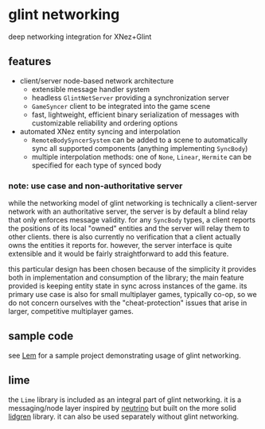 
# glint networking

deep networking integration for XNez+Glint

## features
- client/server node-based network architecture
    - extensible message handler system
    - headless `GlintNetServer` providing a synchronization server
    - `GameSyncer` client to be integrated into the game scene
    - fast, lightweight, efficient binary serialization of messages with customizable reliability and ordering options
- automated XNez entity syncing and interpolation
    - `RemoteBodySyncerSystem` can be added to a scene to automatically sync all supported components (anything implementing `SyncBody`)
    - multiple interpolation methods: one of `None`, `Linear`, `Hermite` can be specified for each type of synced body

### note: use case and non-authoritative server

while the networking model of glint networking is technically a client-server network with an authoritative server, the server is by default a blind relay that only enforces message validity. for any `SyncBody` types, a client reports the positions of its local "owned" entities and the server will relay them to other clients. there is also currently no verification that a client actually owns the entities it reports for. however, the server interface is quite extensible and it would be fairly straightforward to add this feature.

this particular design has been chosen because of the simplicity it provides both in implementation and consumption of the library; the main feature provided is keeping entity state in sync across instances of the game. its primary use case is also for small multiplayer games, typically co-op, so we do not concern ourselves with the "cheat-protection" issues that arise in larger, competitive multiplayer games.

## sample code

see [Lem](https://github.com/xdrie/Lem) for a sample project demonstrating usage of glint networking.

## lime

the `Lime` library is included as an integral part of glint networking. it is a messaging/node layer inspired by [neutrino](https://github.com/Claytonious/Neutrino) but built on the more solid [lidgren](https://github.com/lidgren/lidgren-network-gen3) library. it can also be used separately without glint networking.
